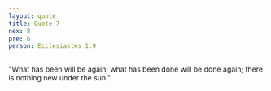 ```yaml
---
layout: quote
title: Quote 7
nex: 8
pre: 6
person: Ecclesiastes 1:9
---
```

"What has been will be again;
what has been done will be done again; 
there is nothing new under the sun."